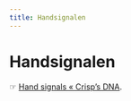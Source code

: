 ```yaml
---
title: Handsignalen
---
```

# Handsignalen
☞ [Hand signals « Crisp’s DNA](https://dna.crisp.se/docs/hand-signals.html).